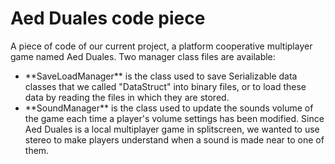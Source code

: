 # Aed Duales code piece
A piece of code of our current project, a platform cooperative multiplayer game named Aed Duales.
Two manager class files are available:
<ul>
<li>**SaveLoadManager** is the class used to save Serializable data classes that we called "DataStruct" into binary files, or to load these data by reading the files in which they are stored.</li>
<li>**SoundManager** is the class used to update the sounds volume of the game each time a player's volume settings has been modified. Since Aed Duales is a local multiplayer game in splitscreen, we wanted to use stereo to make players understand when a sound is made near to one of them.</li>
</ul>
